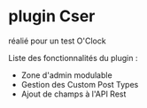 # plugin Cser #
réalié pour un test O'Clock

Liste des fonctionnalités du plugin :

* Zone d'admin modulable
* Gestion des Custom Post Types
* Ajout de champs à l'API Rest
